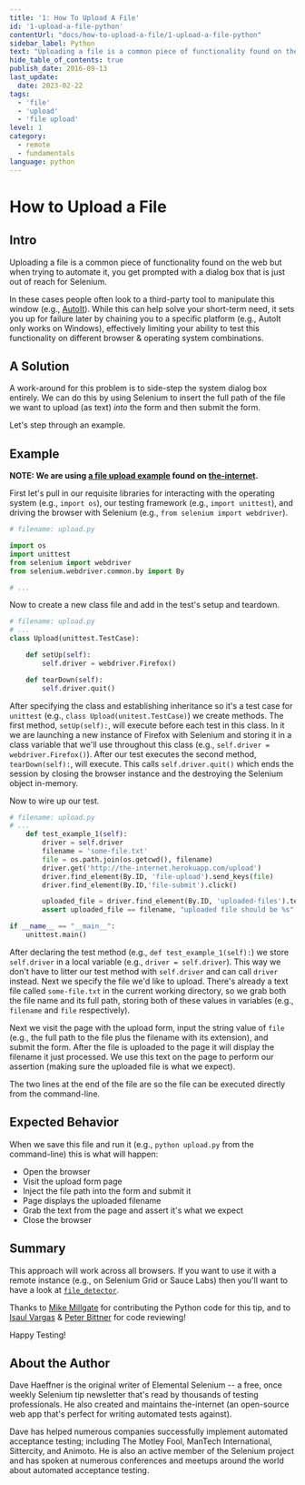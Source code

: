```yaml
---
title: '1: How To Upload A File'
id: '1-upload-a-file-python'
contentUrl: "docs/how-to-upload-a-file/1-upload-a-file-python"
sidebar_label: Python
text: "Uploading a file is a common piece of functionality found on the web but when trying to automate it, you get prompted with a dialog box that is just out of reach for Selenium. In these cases people often look to a third-party tool to manipulate this window."
hide_table_of_contents: true
publish_date: 2016-09-13
last_update:
  date: 2023-02-22
tags:
  - 'file'
  - 'upload'
  - 'file upload'
level: 1
category:
  - remote
  - fundamentals
language: python
---
```


# How to Upload a File

## Intro

Uploading a file is a common piece of functionality found on the web but when trying to automate it, you get prompted with a dialog box that is just out of reach for Selenium.

In these cases people often look to a third-party tool to manipulate this window (e.g., [AutoIt](http://www.toolsqa.com/selenium-webdriver/autoit-selenium-webdriver/)). While this can help solve your short-term need, it sets you up for failure later by chaining you to a specific platform (e.g., AutoIt only works on Windows), effectively limiting your ability to test this functionality on different browser & operating system combinations.


## A Solution

A work-around for this problem is to side-step the system dialog box entirely. We can do this by using Selenium to insert the full path of the file we want to upload (as text) _into_ the form and then submit the form.

Let's step through an example.

## Example

__NOTE: We are using [a file upload example](http://the-internet.herokuapp.com/upload) found on [the-internet](https://github.com/tourdedave/the-internet).__

First let's pull in our requisite libraries for interacting with the operating system (e.g., `import os`), our testing framework (e.g., `import unittest`), and driving the browser with Selenium (e.g., `from selenium import webdriver`).

```python
# filename: upload.py

import os
import unittest
from selenium import webdriver
from selenium.webdriver.common.by import By

# ...
```

Now to create a new class file and add in the test's setup and teardown.

```python
# filename: upload.py
# ...
class Upload(unittest.TestCase):

    def setUp(self):
        self.driver = webdriver.Firefox()

    def tearDown(self):
        self.driver.quit()
```

After specifying the class and establishing inheritance so it's a test case for `unittest` (e.g., `class Upload(unitest.TestCase)`) we create methods. The first method, `setUp(self):`, will execute before each test in this class. In it we are launching a new instance of Firefox with Selenium and storing it in a class variable that we'll use throughout this class (e.g., `self.driver = webdriver.Firefox()`). After our test executes the second method, `tearDown(self):`, will execute. This calls `self.driver.quit()` which ends the session by closing the browser instance and the destroying the Selenium object in-memory.

Now to wire up our test.

```python
# filename: upload.py
# ...
    def test_example_1(self):
        driver = self.driver
        filename = 'some-file.txt'
        file = os.path.join(os.getcwd(), filename)
        driver.get('http://the-internet.herokuapp.com/upload')
        driver.find_element(By.ID, 'file-upload').send_keys(file)
        driver.find_element(By.ID,'file-submit').click()

        uploaded_file = driver.find_element(By.ID, 'uploaded-files').text
        assert uploaded_file == filename, "uploaded file should be %s" % filename

if __name__ == "__main__":
    unittest.main()
```

After declaring the test method (e.g., `def test_example_1(self):`) we store `self.driver` in a local variable (e.g., `driver = self.driver`). This way we don't have to litter our test method with `self.driver` and can call `driver` instead. Next we specify the file we'd like to upload. There's already a text file called `some-file.txt` in the current working directory, so we grab both the file name and its full path, storing both of these values in variables (e.g., `filename` and `file` respectively).

Next we visit the page with the upload form, input the string value of `file` (e.g., the full path to the file plus the filename with its extension), and submit the form. After the file is uploaded to the page it will display the filename it just processed. We use this text on the page to perform our assertion (making sure the uploaded file is what we expect).

The two lines at the end of the file are so the file can be executed directly from the command-line.

## Expected Behavior

When we save this file and run it (e.g., `python upload.py` from the command-line) this is what will happen:

+ Open the browser
+ Visit the upload form page
+ Inject the file path into the form and submit it
+ Page displays the uploaded filename
+ Grab the text from the page and assert it's what we expect
+ Close the browser

## Summary

This approach will work across all browsers. If you want to use it with a remote instance (e.g., on Selenium Grid or Sauce Labs) then you'll want to have a look at [`file_detector`](http://seleniumhq.github.io/selenium/docs/api/py/webdriver_remote/selenium.webdriver.remote.webdriver.html?highlight=detect#selenium.webdriver.remote.webdriver.WebDriver.file_detector).

Thanks to [Mike Millgate](https://github.com/trabulmonkee) for contributing the Python code for this tip, and to [Isaul Vargas](https://github.com/Dude-X) & [Peter Bittner](https://github.com/bittner) for code reviewing!

Happy Testing!

## About the Author

Dave Haeffner is the original writer of Elemental Selenium -- a free, once weekly Selenium tip newsletter that's read by thousands of testing professionals. He also created and maintains the-internet (an open-source web app that's perfect for writing automated tests against).

Dave has helped numerous companies successfully implement automated acceptance testing; including The Motley Fool, ManTech International, Sittercity, and Animoto. He is also an active member of the Selenium project and has spoken at numerous conferences and meetups around the world about automated acceptance testing.

